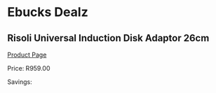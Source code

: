 
# Ebucks Dealz
## Risoli Universal Induction Disk Adaptor 26cm
[Product Page](https://www.ebucks.com/web/shop/productSelected.do?prodId=1162578130&catId=704983235)

Price: R959.00

Savings: 


	